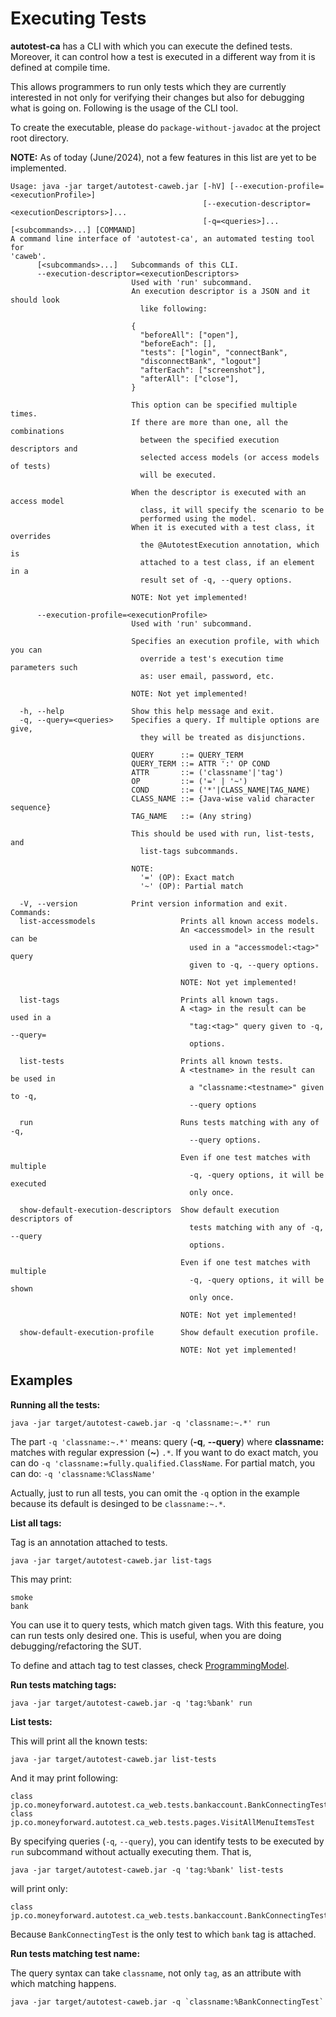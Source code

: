 # Executing Tests

**autotest-ca** has a CLI with which you can execute the defined tests.
Moreover, it can control how a test is executed in a different way from it is defined at compile time.

This allows programmers to run only tests which they are currently interested in not only for verifying their changes but also for debugging what is going on.
Following is the usage of the CLI tool.

To create the executable, please do `package-without-javadoc` at the project root directory.

**NOTE:** As of today (June/2024), not a few features in this list are yet to be implemented.  

```text
Usage: java -jar target/autotest-caweb.jar [-hV] [--execution-profile=<executionProfile>]
                                           [--execution-descriptor=<executionDescriptors>]...
                                           [-q=<queries>]... [<subcommands>...] [COMMAND]
A command line interface of 'autotest-ca', an automated testing tool for
'caweb'.
      [<subcommands>...]   Subcommands of this CLI.
      --execution-descriptor=<executionDescriptors>
                           Used with 'run' subcommand.
                           An execution descriptor is a JSON and it should look
                             like following:

                           {
                             "beforeAll": ["open"],
                             "beforeEach": [],
                             "tests": ["login", "connectBank",
                             "disconnectBank", "logout"]
                             "afterEach": ["screenshot"],
                             "afterAll": ["close"],
                           }

                           This option can be specified multiple times.
                           If there are more than one, all the combinations
                             between the specified execution descriptors and
                             selected access models (or access models of tests)
                             will be executed.

                           When the descriptor is executed with an access model
                             class, it will specify the scenario to be
                             performed using the model.
                           When it is executed with a test class, it overrides
                             the @AutotestExecution annotation, which is
                             attached to a test class, if an element in a
                             result set of -q, --query options.

                           NOTE: Not yet implemented!

      --execution-profile=<executionProfile>
                           Used with 'run' subcommand.

                           Specifies an execution profile, with which you can
                             override a test's execution time parameters such
                             as: user email, password, etc.

                           NOTE: Not yet implemented!

  -h, --help               Show this help message and exit.
  -q, --query=<queries>    Specifies a query. If multiple options are give,
                             they will be treated as disjunctions.

                           QUERY      ::= QUERY_TERM
                           QUERY_TERM ::= ATTR ':' OP COND
                           ATTR       ::= ('classname'|'tag')
                           OP         ::= ('=' | '~')
                           COND       ::= ('*'|CLASS_NAME|TAG_NAME)
                           CLASS_NAME ::= {Java-wise valid character sequence}
                           TAG_NAME   ::= (Any string)

                           This should be used with run, list-tests, and
                             list-tags subcommands.

                           NOTE:
                             '=' (OP): Exact match
                             '~' (OP): Partial match

  -V, --version            Print version information and exit.
Commands:
  list-accessmodels                   Prints all known access models.
                                      An <accessmodel> in the result can be
                                        used in a "accessmodel:<tag>" query
                                        given to -q, --query options.

                                      NOTE: Not yet implemented!

  list-tags                           Prints all known tags.
                                      A <tag> in the result can be used in a
                                        "tag:<tag>" query given to -q, --query=
                                        options.

  list-tests                          Prints all known tests.
                                      A <testname> in the result can be used in
                                        a "classname:<testname>" given to -q,
                                        --query options

  run                                 Runs tests matching with any of -q,
                                        --query options.

                                      Even if one test matches with multiple
                                        -q, -query options, it will be executed
                                        only once.

  show-default-execution-descriptors  Show default execution descriptors of
                                        tests matching with any of -q, --query
                                        options.

                                      Even if one test matches with multiple
                                        -q, -query options, it will be shown
                                        only once.

                                      NOTE: Not yet implemented!

  show-default-execution-profile      Show default execution profile.

                                      NOTE: Not yet implemented!

```

## Examples

**Running all the tests:**

```text
java -jar target/autotest-caweb.jar -q 'classname:~.*' run
```

The part `-q 'classname:~.*'` means: query (**-q**, **--query**) where **classname:** matches with regular expression (**~**) `.*`.
If you want to do exact match, you can do `-q 'classname:=fully.qualified.ClassName`.
For partial match, you can do: `-q 'classname:%ClassName'`

Actually, just to run all tests, you can omit the `-q` option in the example because its default is desinged to be `classname:~.*`. 

**List all tags:**

Tag is an annotation attached to tests.

```text
java -jar target/autotest-caweb.jar list-tags
```

This may print:
```text
smoke
bank
```

You can use it to query tests, which match given tags.
With this feature, you can run tests only desired one.
This is useful, when you are doing debugging/refactoring the SUT.

To define and attach tag to test classes, check [ProgrammingModel](ProgrammingModel.md).

**Run tests matching tags:**

```text
java -jar target/autotest-caweb.jar -q 'tag:%bank' run
```

**List tests:**

This will print all the known tests:

```text
java -jar target/autotest-caweb.jar list-tests
```

And it may print following:

```text
class jp.co.moneyforward.autotest.ca_web.tests.bankaccount.BankConnectingTest
class jp.co.moneyforward.autotest.ca_web.tests.pages.VisitAllMenuItemsTest
```

By specifying queries (`-q`, `--query`), you can identify tests to be executed by `run` subcommand without actually executing them.
That is, 

```text
java -jar target/autotest-caweb.jar -q 'tag:%bank' list-tests
```

will print only:

```text
class jp.co.moneyforward.autotest.ca_web.tests.bankaccount.BankConnectingTest
```

Because `BankConnectingTest` is the only test to which `bank` tag is attached.

**Run tests matching test name:**

The query syntax can take `classname`, not only `tag`, as an attribute with which matching happens.

```text
java -jar target/autotest-caweb.jar -q `classname:%BankConnectingTest`
```



